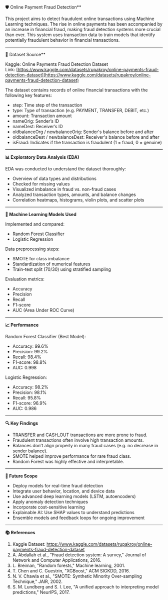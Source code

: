 🛡️ Online Payment Fraud Detection**

This project aims to detect fraudulent online transactions using Machine Learning techniques. The rise in online payments has been accompanied by an increase in financial fraud, making fraud detection systems more crucial than ever. This system uses transaction data to train models that identify potentially fraudulent behavior in financial transactions.

---

📁 Dataset Source**

Kaggle: Online Payments Fraud Detection Dataset  
Link: [https://www.kaggle.com/datasets/rupakroy/online-payments-fraud-detection-dataset](https://www.kaggle.com/datasets/rupakroy/online-payments-fraud-detection-dataset)

The dataset contains records of online financial transactions with the following key features:
- step: Time step of the transaction
- type: Type of transaction (e.g. PAYMENT, TRANSFER, DEBIT, etc.)
- amount: Transaction amount
- nameOrig: Sender’s ID
- nameDest: Receiver’s ID
- oldbalanceOrg / newbalanceOrig: Sender's balance before and after
- oldbalanceDest / newbalanceDest: Receiver's balance before and after
- isFraud: Indicates if the transaction is fraudulent (1 = fraud, 0 = genuine)

---

**📊 Exploratory Data Analysis (EDA)**

EDA was conducted to understand the dataset thoroughly:
- Overview of data types and distributions
- Checked for missing values
- Visualized imbalance in fraud vs. non-fraud cases
- Analyzed transaction types, amounts, and balance changes
- Correlation heatmaps, histograms, violin plots, and scatter plots

---

**🧠 Machine Learning Models Used**

Implemented and compared:
- Random Forest Classifier
- Logistic Regression

Data preprocessing steps:
- SMOTE for class imbalance
- Standardization of numerical features
- Train-test split (70/30) using stratified sampling

Evaluation metrics:
- Accuracy
- Precision
- Recall
- F1-score
- AUC (Area Under ROC Curve)

---

**📈 Performance**

Random Forest Classifier (Best Model):
- Accuracy: 99.6%
- Precision: 99.2%
- Recall: 98.4%
- F1-score: 98.8%
- AUC: 0.998

Logistic Regression:
- Accuracy: 98.2%
- Precision: 98.1%
- Recall: 95.8%
- F1-score: 96.9%
- AUC: 0.986

---

**🔍 Key Findings**

- TRANSFER and CASH_OUT transactions are more prone to fraud.
- Fraudulent transactions often involve high transaction amounts.
- Balances don’t align properly in many fraud cases (e.g. no decrease in sender balance).
- SMOTE helped improve performance for rare fraud class.
- Random Forest was highly effective and interpretable.

---

**🚀 Future Scope**

- Deploy models for real-time fraud detection
- Integrate user behavior, location, and device data
- Use advanced deep learning models (LSTM, autoencoders)
- Apply anomaly detection techniques
- Incorporate cost-sensitive learning
- Explainable AI: Use SHAP values to understand predictions
- Ensemble models and feedback loops for ongoing improvement

---

**📚 References**

1. Kaggle Dataset: https://www.kaggle.com/datasets/rupakroy/online-payments-fraud-detection-dataset  
2. A. Abdallah et al., "Fraud detection system: A survey," Journal of Network and Computer Applications, 2016.  
3. L. Breiman, "Random forests," Machine learning, 2001.  
4. T. Chen and C. Guestrin, "XGBoost," ACM SIGKDD, 2016.  
5. N. V. Chawla et al., "SMOTE: Synthetic Minority Over-sampling Technique," JAIR, 2002.  
6. S. M. Lundberg and S. I. Lee, "A unified approach to interpreting model predictions," NeurIPS, 2017.
